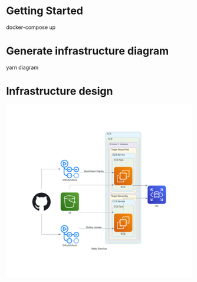 # Getting Started

docker-compose up

# Generate infrastructure diagram

yarn diagram

# Infrastructure design

![](./diagram/web_service.png)